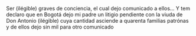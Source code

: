 Ser (ilégible) graves de conciencia, el cual dejo comunicado a ellos... Y tem declaro que en Bogotá dejo mi padre un litigio pendiente con la viuda de Don Antonio (ilégible) cuya cantidad asciende a quarenta familias patrónas y de ellos dejo sin mil para otro comunicado